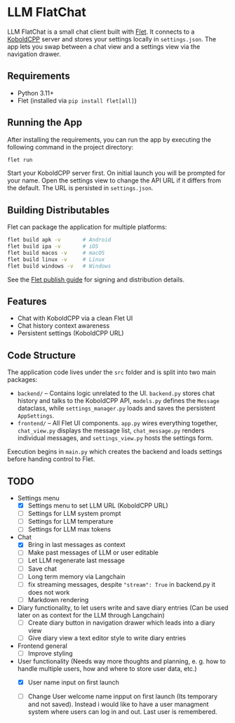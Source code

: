 # LLM FlatChat

LLM FlatChat is a small chat client built with [Flet](https://flet.dev). It connects to a [KoboldCPP](https://github.com/LostRuins/koboldcpp) server and stores your settings locally in `settings.json`. The app lets you swap between a chat view and a settings view via the navigation drawer.

## Requirements

- Python 3.11+
- Flet (installed via `pip install flet[all]`)

## Running the App
After installing the requirements, you can run the app by executing the following command in the project directory:
```bash
flet run
```

Start your KoboldCPP server first. On initial launch you will be prompted for your name. Open the settings view to change the API URL if it differs from the default. The URL is persisted in `settings.json`.

## Building Distributables

Flet can package the application for multiple platforms:

```bash
flet build apk -v       # Android
flet build ipa -v       # iOS
flet build macos -v     # macOS
flet build linux -v     # Linux
flet build windows -v   # Windows
```

See the [Flet publish guide](https://flet.dev/docs/publish/) for signing and distribution details.

## Features

- Chat with KoboldCPP via a clean Flet UI
- Chat history context awareness
- Persistent settings (KoboldCPP URL)

## Code Structure

The application code lives under the `src` folder and is split into two main
packages:

- `backend/` – Contains logic unrelated to the UI. `backend.py` stores chat
  history and talks to the KoboldCPP API, `models.py` defines the `Message`
  dataclass, while `settings_manager.py` loads and saves the persistent
  `AppSettings`.
- `frontend/` – All Flet UI components. `app.py` wires everything together,
  `chat_view.py` displays the message list, `chat_message.py` renders individual
  messages, and `settings_view.py` hosts the settings form.

Execution begins in `main.py` which creates the backend and loads settings
before handing control to Flet.

## TODO


- Settings menu
  - [x] Settings menu to set LLM URL (KoboldCPP URL)
  - [ ] Settings for LLM system prompt
  - [ ] Settings for LLM temperature
  - [ ] Settings for LLM max tokens
- Chat
  - [x] Bring in last messages as context
  - [ ] Make past messages of LLM or user editable
  - [ ] Let LLM regenerate last message
  - [ ] Save chat 
  - [ ] Long term memory via Langchain
  - [ ] fix streaming messages, despite ```"stream": True``` in backend.py it does not work
  - [ ] Markdown rendering

- Diary functionality, to let users write and save diary entries (Can be used later on as context for the LLM through Langchain)
  - [ ] Create diary button in navigation drawer which leads into a diary view
  - [ ] Give diary view a text editor style to write diary entries

- Frontend general
  - [ ] Improve styling

- User functionality (Needs way more thoughts and planning, e. g. how to handle multiple users, how and where to store user data, etc.)
  - [x] User name input on first launch
  - [ ] Change User welcome name inpput on first launch (Its temporary and not saved). Instead i would like to have a user managment system where users can log in and out. Last user is remembered.

